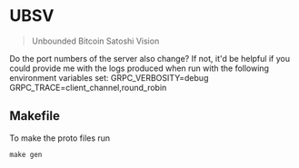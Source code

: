 # UBSV
> Unbounded Bitcoin Satoshi Vision

Do the port numbers of the server also change? If not, it'd be helpful if you could provide me with the logs produced when run with the following environment variables set: GRPC_VERBOSITY=debug GRPC_TRACE=client_channel,round_robin


## Makefile
To make the proto files run

```make gen```

